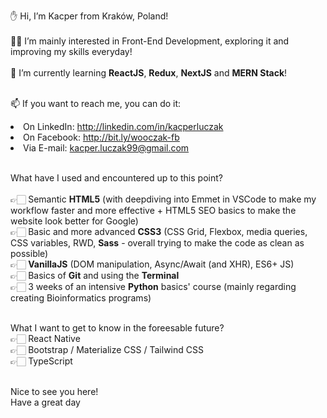 ✋ Hi, I’m Kacper from Kraków, Poland!<br><br>
👨‍💻 I’m mainly interested in Front-End Development, exploring it and improving my skills everyday!<br><br>
🌱 I’m currently learning **ReactJS**, **Redux**, **NextJS** and **MERN Stack**!<br><br>

📫 If you want to reach me, you can do it:<br>
     <li>On LinkedIn: http://linkedin.com/in/kacperluczak<br>
     <li>On Facebook: http://bit.ly/wooczak-fb<br>
     <li>Via E-mail: kacper.luczak99@gmail.com<br><br>
     
What have I used and encountered up to this point?<br><br>
     👉🏻  Semantic **HTML5** (with deepdiving into Emmet in VSCode to make my workflow faster and more effective + HTML5 SEO basics to make the website look better for Google)<br>
     👉🏻  Basic and more advanced **CSS3** (CSS Grid, Flexbox, media queries, CSS variables, RWD, **Sass** - overall trying to make the code as clean as possible)<br>
     👉🏻  **VanillaJS** (DOM manipulation, Async/Await (and XHR), ES6+ JS)<br>
     👉🏻  Basics of **Git** and using the **Terminal**<br>
     👉🏻  3 weeks of an intensive **Python** basics' course (mainly regarding creating Bioinformatics programs)<br><br>
     
What I want to get to know in the foreesable future?<br>
     👉🏻 React Native<br>
     👉🏻 Bootstrap / Materialize CSS / Tailwind CSS<br>
     👉🏻 TypeScript<br><br>
     

Nice to see you here!<br>
Have a great day

<!---
wooczak/wooczak is a ✨ special ✨ repository because its `README.md` (this file) appears on your GitHub profile.
You can click the Preview link to take a look at your changes.
--->
